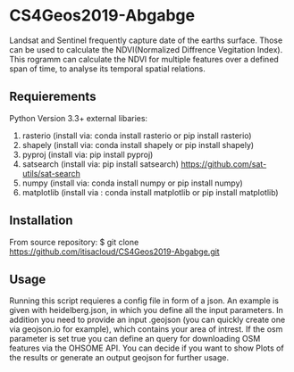 # CS4Geos2019-Abgabge
Landsat and Sentinel frequently capture date of the earths surface. Those can be used to calculate the NDVI(Normalized Diffrence Vegitation Index).
This rogramm can calculate the NDVI for multiple features over a defined span of time, to analyse its temporal spatial relations.

## Requierements
Python Version 3.3+
external libaries:
1. rasterio (install via: conda install rasterio or pip install rasterio)
2. shapely  (install via: conda install shapely or pip install shapely)
3. pyproj (install via: pip install pyproj)
4. satsearch (install via: pip install satsearch) https://github.com/sat-utils/sat-search
5. numpy (install via: conda install numpy or pip install numpy)
6. matplotlib (install via : conda install matplotlib or pip install matplotlib)

## Installation
From source repository:
$ git clone https://github.com/itisacloud/CS4Geos2019-Abgabge.git

## Usage 
Running this script requieres a config file in form of a json. An example is given with heidelberg.json, in which you 
define all the input parameters. In addition you need to provide an
input .geojson (you can quickly create one via geojson.io for example), which contains your area of intrest.
If the osm parameter is set true you can define an query for downloading OSM features via the OHSOME API.
You can decide if you want to show Plots of the results or generate an output geojson for further usage.
